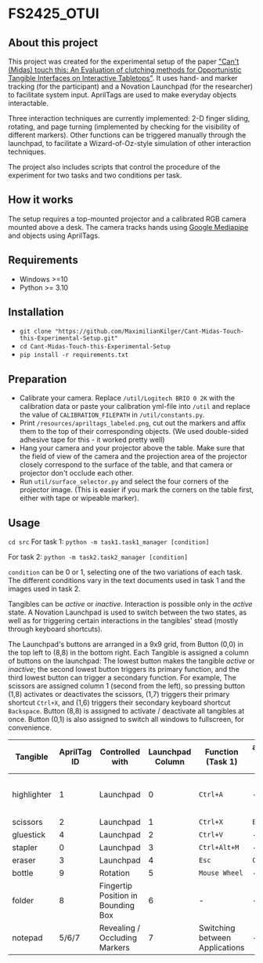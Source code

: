 # FS2425_OTUI

## About this project

This project was created for the experimental setup of the paper ["Can't (Midas) touch this: An Evaluation of clutching methods for Opportunistic Tangible Interfaces on Interactive Tabletops"](https://todo.link/the/paper/once/it/is/published.org). It uses hand- and marker tracking (for the participant) and a Novation Launchpad (for the researcher) to facilitate system input. AprilTags are used to make everyday objects interactable.

Three interaction techniques are currently implemented: 2-D finger sliding, rotating, and page turning (implemented by checking for the visibility of different markers). 
Other functions can be triggered manually through the launchpad, to facilitate a Wizard-of-Oz-style simulation of other interaction techniques.

The project also includes scripts that control the procedure of the experiment for two tasks and two conditions per task.

## How it works

The setup requires a top-mounted projector and a calibrated RGB camera mounted above a desk. The camera tracks hands using [Google Mediapipe](https://research.google/blog/on-device-real-time-hand-tracking-with-mediapipe/) and objects using AprilTags. 

## Requirements

- Windows >=10
- Python >= 3.10

## Installation
 - `git clone "https://github.com/MaximilianKilger/Cant-Midas-Touch-this-Experimental-Setup.git"`
 - `cd Cant-Midas-Touch-this-Experimental-Setup`
 -  `pip install -r requirements.txt`
  
## Preparation
- Calibrate your camera. Replace `/util/Logitech BRIO 0 2K` with the calibration data or paste your calibration yml-file into `/util` and replace the value of `CALIBRATION_FILEPATH` in `/util/constants.py`.
- Print `/resources/apriltags_labeled.png`, cut out the markers and affix them to the top of their corresponding objects. (We used double-sided adhesive tape for this - it worked pretty well)
- Hang your camera and your projector above the table. Make sure that the field of view of the camera and the projection area of the projector closely correspond to the surface of the table, and that camera or projector don't occlude each other.
- Run `util/surface_selector.py` and select the four corners of the projector image. (This is easier if you mark the corners on the table first, either with tape or wipeable marker).
## Usage
 `cd src`
For task 1:
  `python -m task1.task1_manager [condition]`

For task 2:
  `python -m task2.task2_manager [condition]`

`condition` can be 0 or 1, selecting one of the two variations of each task. The different conditions vary in the text documents used in task 1 and the images used in task 2.

Tangibles can be *active* or *inactive*. Interaction is possible only in the *active* state. 
A Novation Launchpad is used to switch between the two states, as well as for triggering certain interactions in the tangibles' stead (mostly through keyboard shortcuts). 

The Launchpad's buttons are arranged in a 9x9 grid, from Button (0,0) in the top left to (8,8) in the bottom right. Each Tangible is assigned a column of buttons on the launchpad: The lowest button makes the tangible *active* or *inactive*; the second lowest button triggers its primary function, and the third lowest button can trigger a secondary function. For example, The scissors are assigned column 1 (second from the left), so pressing button (1,8) activates or deactivates the scissors, (1,7) triggers their primary shortcut `Ctrl+X`, and (1,6) triggers their secondary keyboard shortcut `Backspace`. Button (8,8) is assigned to activate / deactivate all tangibles at once. Button (0,1) is also assigned to switch all windows to fullscreen, for convenience.

|Tangible | AprilTag ID | Controlled with | Launchpad Column | Function (Task 1) | alternative Function (Task 1) | Function (Task 2) |
|---|---|---|---|---|---|---|
|highlighter|1|Launchpad |0| `Ctrl+A` | - | mark image with red circle |
|scissors|2| Launchpad |1| `Ctrl+X` |`Backspace` | - |
|gluestick|4| Launchpad |2| `Ctrl+V` | - | - |
|stapler|0|Launchpad|3| `Ctrl+Alt+M` | - | - |
|eraser|3|Launchpad|4|`Esc`|`Ctrl+Z`| - |
|bottle|9|Rotation|5|`Mouse Wheel`| - |Zoom|
|folder|8|Fingertip Position in Bounding Box|6| - | - | Move viewport|
|notepad| 5/6/7 | Revealing / Occluding Markers |7| Switching between Applications | - | Switching between pictures |

